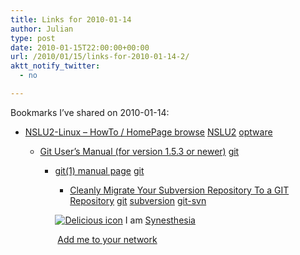 ```yaml
---
title: Links for 2010-01-14
author: Julian
type: post
date: 2010-01-15T22:00:00+00:00
url: /2010/01/15/links-for-2010-01-14-2/
aktt_notify_twitter:
  - no

---
```

Bookmarks I&#8217;ve shared on 2010-01-14:

  * [NSLU2-Linux &#8211; HowTo / HomePage browse][1] 
    [NSLU2][2] [optware][3] </li> 
    
      * [Git User&#8217;s Manual (for version 1.5.3 or newer)][4] 
        [git][5] </li> 
        
          * [git(1) manual page][6] 
            [git][5] </li> 
            
              * [Cleanly Migrate Your Subversion Repository To a GIT Repository][7] 
                [git][5] [subversion][8] [git-svn][9] </li> </ul> 
                
                <p class="deliciouslink">
                  <a href="https://del.icio.us/synesthesia" title="See all my bookmarks on del.icio.us"><img src="https://www.synesthesia.co.uk/images/deliciousicon.jpg" alt="Delicious icon" /></a>&nbsp;I am <a href="https://del.icio.us/synesthesia" title="See all my bookmarks on del.icio.us">Synesthesia</a>
                </p>
                
                <p class="deliciouslink">
                  <a href="https://del.icio.us/network?add=synesthesia" title="Add me to your del.icio.us network"><img src="https://www.synesthesia.co.uk/images/add.gif" alt="" /></a>&nbsp;<a href="https://del.icio.us/network?add=synesthesia" title="Add me to your del.icio.us network">Add me to your network</a>
                </p>

 [1]: https://www.nslu2-linux.org/wiki/HowTo/HomePage
 [2]: https://delicious.com/synesthesia/NSLU2
 [3]: https://delicious.com/synesthesia/optware
 [4]: https://www.kernel.org/pub/software/scm/git/docs/v1.6.6/user-manual.html
 [5]: https://delicious.com/synesthesia/git
 [6]: https://www.kernel.org/pub/software/scm/git/docs/
 [7]: https://www.jonmaddox.com/2008/03/05/cleanly-migrate-your-subversion-repository-to-a-git-repository
 [8]: https://delicious.com/synesthesia/subversion
 [9]: https://delicious.com/synesthesia/git-svn